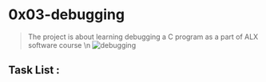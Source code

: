 # 0x03-debugging 
> The project is about learning debugging a C program as a part of ALX software course \n
![debugging](https://programmerhumor.io/wp-content/uploads/2022/11/programmerhumor-io-debugging-memes-stackoverflow-memes-0002b37770bf43e.jpg)
## Task List :

